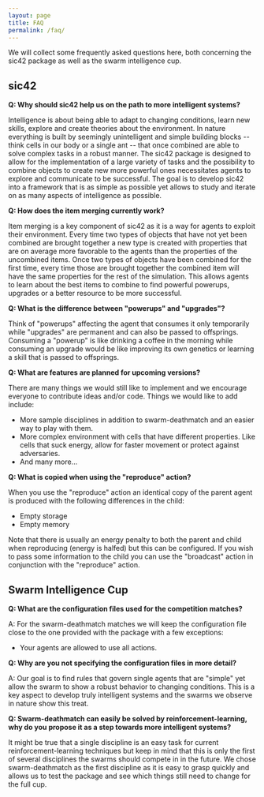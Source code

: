 ```yaml
---
layout: page
title: FAQ
permalink: /faq/
---
```


We will collect some frequently asked questions here, both concerning the sic42 package as well as the swarm intelligence cup.

## sic42

**Q: Why should sic42 help us on the path to more intelligent systems?**

Intelligence is about being able to adapt to changing conditions, learn new skills, explore and create theories about the environment. In nature everything is built by seemingly unintelligent
and simple building blocks -- think cells in our body or a single ant -- that once combined are able to solve complex tasks in a robust manner. The sic42 package is designed to allow for the
implementation of a large variety of tasks and the possibility to combine objects to create new more powerful ones necessitates agents to explore and communicate to be successful. The goal is
to develop sic42 into a framework that is as simple as possible yet allows to study and iterate on as many aspects of intelligence as possible.

**Q: How does the item merging currently work?**

Item merging is a key component of sic42 as it is a way for agents to exploit their environment. Every time two types of objects that have not yet been combined are brought together a new type
is created with properties that are on average more favorable to the agents than the properties of the uncombined items. Once two types of objects have been combined for the first time,
every time those are brought together the combined item will have the same properties for the rest of the simulation. This allows agents to learn about the best items to combine to find powerful
powerups, upgrades or a better resource to be more successful.

**Q: What is the difference between "powerups" and "upgrades"?**

Think of "powerups" affecting the agent that consumes it only temporarily while "upgrades" are permanent and can also be passed to offsprings. Consuming a "powerup" is like drinking a coffee in
the morning while consuming an upgrade would be like improving its own genetics or learning a skill that is passed to offsprings.

**Q: What are features are planned for upcoming versions?**

There are many things we would still like to implement and we encourage everyone to contribute ideas and/or code. Things we would like to add include:

- More sample disciplines in addition to swarm-deathmatch and an easier way to play with them.
- More complex environment with cells that have different properties. Like cells that suck energy, allow for faster movement or protect against adversaries.
- And many more...

**Q: What is copied when using the "reproduce" action?**

When you use the "reproduce" action an identical copy of the parent agent is produced with the following differences in the child:

- Empty storage
- Empty memory

Note that there is usually an energy penalty to both the parent and child when reproducing (energy is halfed) but this can be configured. If you wish to pass some information to the child you
can use the "broadcast" action in conjunction with the "reproduce" action.

## Swarm Intelligence Cup

**Q: What are the configuration files used for the competition matches?**

A: For the swarm-deathmatch matches we will keep the configuration file close to the one provided with the package with a few exceptions:

- Your agents are allowed to use all actions.

**Q: Why are you not specifying the configuration files in more detail?**

A: Our goal is to find rules that govern single agents that are "simple" yet allow the swarm to show a robust behavior to changing conditions. This is a key aspect to develop truly intelligent systems
and the swarms we observe in nature show this treat.

**Q: Swarm-deathmatch can easily be solved by reinforcement-learning, why do you propose it as a step towards more intelligent systems?**

It might be true that a single discipline is an easy task for current reinforcement-learning techniques but keep in mind that this is only the first of several disciplines the swarms should compete
in in the future. We chose swarm-deathmatch as the first discipline as it is easy to grasp quickly and allows us to test the package and see which things still need to change for the full cup.
